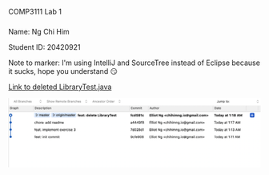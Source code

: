 COMP3111 Lab 1
###
Name: Ng Chi Him

Student ID: 20420921

Note to marker: I'm using IntelliJ and SourceTree instead of Eclipse because it sucks, hope you understand :smirk:

[Link to deleted LibraryTest.java](https://github.com/chihimng/COMP3111_Lab_1/blob/a4449f879c1ef8b71f80c7d4ac7dc549cd05eb5e/src/test/java/LibraryTest.java)

![Screenshot of git history](screenshot.png)
